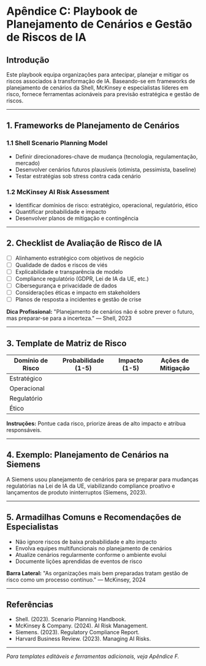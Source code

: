# Apêndice C: Playbook de Planejamento de Cenários e Gestão de Riscos de IA

## Introdução

Este playbook equipa organizações para antecipar, planejar e mitigar os riscos associados à transformação de IA. Baseando-se em frameworks de planejamento de cenários da Shell, McKinsey e especialistas líderes em risco, fornece ferramentas acionáveis para previsão estratégica e gestão de riscos.

---

## 1. Frameworks de Planejamento de Cenários

### 1.1 Shell Scenario Planning Model
- Definir direcionadores-chave de mudança (tecnologia, regulamentação, mercado)
- Desenvolver cenários futuros plausíveis (otimista, pessimista, baseline)
- Testar estratégias sob stress contra cada cenário

### 1.2 McKinsey AI Risk Assessment
- Identificar domínios de risco: estratégico, operacional, regulatório, ético
- Quantificar probabilidade e impacto
- Desenvolver planos de mitigação e contingência

---

## 2. Checklist de Avaliação de Risco de IA
- [ ] Alinhamento estratégico com objetivos de negócio
- [ ] Qualidade de dados e riscos de viés
- [ ] Explicabilidade e transparência de modelo
- [ ] Compliance regulatório (GDPR, Lei de IA da UE, etc.)
- [ ] Cibersegurança e privacidade de dados
- [ ] Considerações éticas e impacto em stakeholders
- [ ] Planos de resposta a incidentes e gestão de crise

**Dica Profissional:** "Planejamento de cenários não é sobre prever o futuro, mas preparar-se para a incerteza." — Shell, 2023

---

## 3. Template de Matriz de Risco
| Domínio de Risco | Probabilidade (1-5) | Impacto (1-5) | Ações de Mitigação |
|------------------|---------------------|----------------|--------------------|
| Estratégico      |                     |                |                    |
| Operacional      |                     |                |                    |
| Regulatório      |                     |                |                    |
| Ético            |                     |                |                    |

**Instruções:** Pontue cada risco, priorize áreas de alto impacto e atribua responsáveis.

---

## 4. Exemplo: Planejamento de Cenários na Siemens
A Siemens usou planejamento de cenários para se preparar para mudanças regulatórias na Lei de IA da UE, viabilizando compliance proativo e lançamentos de produto ininterruptos (Siemens, 2023).

---

## 5. Armadilhas Comuns e Recomendações de Especialistas
- Não ignore riscos de baixa probabilidade e alto impacto
- Envolva equipes multifuncionais no planejamento de cenários
- Atualize cenários regularmente conforme o ambiente evolui
- Documente lições aprendidas de eventos de risco

**Barra Lateral:** "As organizações mais bem preparadas tratam gestão de risco como um processo contínuo." — McKinsey, 2024

---

## Referências
- Shell. (2023). Scenario Planning Handbook.
- McKinsey & Company. (2024). AI Risk Management.
- Siemens. (2023). Regulatory Compliance Report.
- Harvard Business Review. (2023). Managing AI Risks.

---

*Para templates editáveis e ferramentas adicionais, veja Apêndice F.*